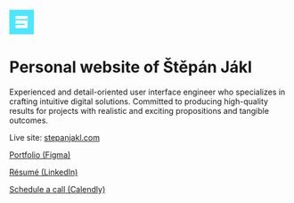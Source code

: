 <p align="left">
<a href="https://stepanjakl.com" target="_blank">
	<img src="./images/logo-static-1.svg" alt="Logo" height="44" />
</a>
</p>

# Personal website of Štěpán Jákl

Experienced and detail-oriented user interface engineer who specializes in crafting intuitive digital solutions. Committed to producing high-quality results for projects with realistic and exciting propositions and tangible outcomes.

Live site: [stepanjakl.com](https://stepanjakl.com)

[Portfolio (Figma)](https://stepanjakl.com/portfolio.html)

[Résumé (LinkedIn)](https://www.linkedin.com/in/stepanjakl)

[Schedule a call (Calendly)](https://calendly.com/stepanjakl)
